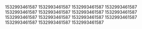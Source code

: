 1532993461587
1532993461587
1532993461587
1532993461587
1532993461587
1532993461587
1532993461587
1532993461587
1532993461587
1532993461587
1532993461587
1532993461587
1532993461587
1532993461587
1532993461587